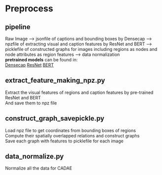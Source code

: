 # Preprocess 
## pipeline

Raw Image --> jsonfile of captions and bounding boxes by Densecap --> npzfile of extracting visual and caption features by ResNet and BERT --> picklefile of constructed graphs for images including regions as nodes and node attributes as region features --> data normalization  
**pretrained models** can be found in:  
[Densecap](https://github.com/jcjohnson/densecap)
[ResNet](https://pytorch.org/vision/stable/models.html)
[BERT](https://github.com/hanxiao/bert-as-service)
## extract_feature_making_npz.py
Extract the visual features of regions and caption features by pre-trained ResNet and BERT  
And save them to npz file

## construct_graph_savepickle.py
Load npz file to get coordinates from bounding boxes of regions  
Compute their spatially overlapped relations and construct graphs  
Save each graph with features to picklefile for each image

## data_normalize.py
Normalize all the data for CADAE



